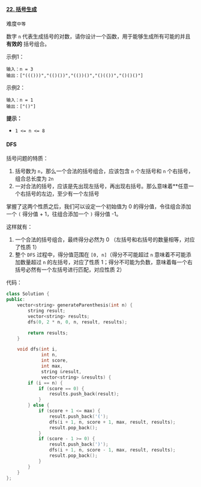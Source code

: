 #### [22. 括号生成](https://leetcode.cn/problems/generate-parentheses/)

难度`中等`

数字 `n` 代表生成括号的对数，请你设计一个函数，用于能够生成所有可能的并且 **有效的** 括号组合。

示例1：

```
输入：n = 3
输出：["((()))","(()())","(())()","()(())","()()()"]
```

示例2：

```
输入：n = 1
输出：["()"]
```

**提示：**

- `1 <= n <= 8`

#### DFS

括号问题的特质：

1. 括号数为 `n`，那么一个合法的括号组合，应该包含 `n` 个左括号和 `n` 个右括号，组合总长度为 `2n`
2. 一对合法的括号，应该是先出现左括号，再出现右括号。那么意味着**任意一个右括号的左边，至少有一个左括号

掌握了这两个性质之后，我们可以设定一个初始值为 0 的得分值，令往组合添加一个 `(` 得分值 + 1，往组合添加一个 `)` 得分值 -1。

这样就有：

1. 一个合法的括号组合，最终得分必然为 0 （左括号和右括号的数量相等，对应了性质 1）
2. 整个 `DFS` 过程中，得分值范围在 `[0, n]`（得分不可能超过 `n` 意味着不可能添加数量超过 `n` 的左括号，对应了性质 1；得分不可能为负数，意味着每一个右括号必然有一个左括号进行匹配，对应性质 2）

代码：

```c++
class Solution {
public:
    vector<string> generateParenthesis(int n) {
        string result;
        vector<string> results;
        dfs(0, 2 * n, 0, n, result, results);

        return results;
    }

    void dfs(int i,
             int n,
             int score,
             int max,
             string &result,
             vector<string> &results) {
        if (i == n) {
            if (score == 0) {
                results.push_back(result);
            }
        } else {
            if (score + 1 <= max) {
                result.push_back('(');
                dfs(i + 1, n, score + 1, max, result, results);
                result.pop_back();
            }
            if (score - 1 >= 0) {
                result.push_back(')');
                dfs(i + 1, n, score - 1, max, result, results);
                result.pop_back();
            }
        }
    }
};
```

